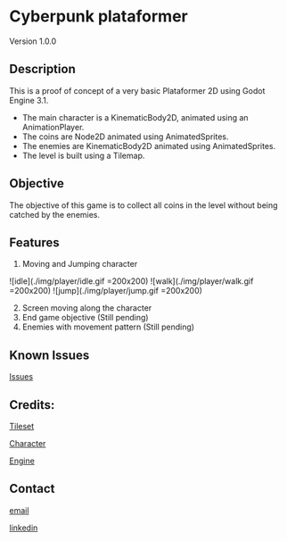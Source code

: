 # Cyberpunk plataformer

Version 1.0.0

## Description

This is a proof of concept of a very basic Plataformer 2D using Godot Engine 3.1.

* The main character is a KinematicBody2D, animated using an AnimationPlayer.
* The coins are Node2D animated using AnimatedSprites.
* The enemies are KinematicBody2D animated using AnimatedSprites.
* The level is built using a Tilemap.

## Objective

The objective of this game is to collect all coins in the level without being catched by the enemies.

## Features

1. Moving and Jumping character

![idle](./img/player/idle.gif =200x200)
![walk](./img/player/walk.gif =200x200)
![jump](./img/player/jump.gif =200x200)


2. Screen moving along the character
3. End game objective (Still pending)
4. Enemies with movement pattern (Still pending)

## Known Issues

[Issues](https://github.com/jhinAza/CyberpunkPlataformer/issues)

## Credits:
[Tileset](https://www.gamedevmarket.net/asset/platformer-game-tile-set-12-359/)

[Character](https://www.gamedevmarket.net/asset/character-sprites-set-3833/)

[Engine](https://godotengine.org/)

## Contact

[email](mailto:juliand1993@gmail.com)

[linkedin](www.linkedin.com/in/juliandiez)
